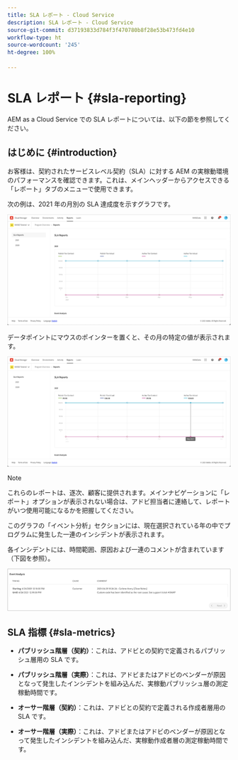 ```yaml
---
title: SLA レポート - Cloud Service
description: SLA レポート - Cloud Service
source-git-commit: d37193833d784f3f470780b8f28e53b473fd4e10
workflow-type: ht
source-wordcount: '245'
ht-degree: 100%

---
```


# SLA レポート {#sla-reporting}

AEM as a Cloud Service での SLA レポートについては、以下の節を参照してください。

## はじめに {#introduction}

お客様は、契約されたサービスレベル契約（SLA）に対する AEM の実稼動環境のパフォーマンスを確認できます。これは、メインヘッダーからアクセスできる「レポート」タブのメニューで使用できます。

次の例は、2021 年の月別の SLA 達成度を示すグラフです。

![](assets/sla-reporting-1.png)


データポイントにマウスのポインターを置くと、その月の特定の値が表示されます。

![](assets/sla-reporting-b.png)

>[!NOTE]
>これらのレポートは、逐次、顧客に提供されます。メインナビゲーションに「レポート」オプションが表示されない場合は、アドビ担当者に連絡して、レポートがいつ使用可能になるかを把握してください。

このグラフの「イベント分析」セクションには、現在選択されている年の中でプログラムに発生した一連のインシデントが表示されます。

各インシデントには、時間範囲、原因および一連のコメントが含まれています（下図を参照）。

![](assets/sla-reporting-c.png)


## SLA 指標 {#sla-metrics}

* **パブリッシュ階層（契約）**：これは、アドビとの契約で定義されるパブリッシュ層用の SLA です。

* **パブリッシュ階層（実際）**：これは、アドビまたはアドビのベンダーが原因となって発生したインシデントを組み込んだ、実稼動パブリッシュ層の測定稼動時間です。

* **オーサー階層（契約）**：これは、アドビとの契約で定義される作成者層用の SLA です。

* **オーサー階層（実際）**：これは、アドビまたはアドビのベンダーが原因となって発生したインシデントを組み込んだ、実稼動作成者層の測定稼動時間です。

